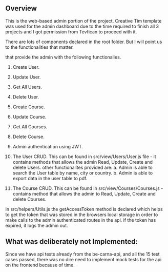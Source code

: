 ## Overview

This is the web-based admin portion of the project. Creative Tim template was used for the admin dashboard due to the time required to finish all 3 projects and I got permission from Tevfican to proceed with it.

There are lots of components declared in the root folder. But I will point us to the functionalities that matter.

that provide the admin with the following functionalies.
1. Create User.
2. Update User.
3. Get All Users.
4. Delete User.
5. Create Course.
6. Update Course.
7. Get All Courses.
8. Delete Course.
9. Admin authentication using JWT.

1. The User CRUD.
This can be found in src/view/Users/User.js file - it contains methods that allows the admin Read, Update, Create and delete Users. other functionalites provided are:
a. Admin is able to search the User table by name, city or country.
b. Admin is able to export data in the user table to pdf.

2. The Course CRUD.
This can be found in src/view/Courses/Courses.js - contains method that allows the admin to Read, Update, Create and delete Courses.

In src/helpers/Utils.js the getAccessToken method is declared which helps to get the token that was stored in the browsers local storage in order to make calls to the admin authenticated routes in the api. if the token has expired, it logs the admin out.

## What was deliberately not Implemented:

Since we have api tests already from the be-carna-api, and all the 15 test cases passed, there was no dire need to implement mock tests for the api on the frontend because of time.